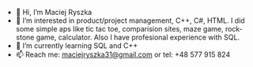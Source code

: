 - 👋 Hi, I’m Maciej Ryszka
- 👀 I’m interested in product/project management, C++, C#, HTML. I did some simple aps like tic tac toe, comparision sites, maze game, rock-stone game, calculator. Also I have profesional experience with SQL.
- 🌱 I’m currently learning SQL and C++ 
- 📫 Reach me: maciejryszka31@gmail.com or tel: +48 577 915 824


<!---
maciejryszka31/maciejryszka31 is a ✨ special ✨ repository because its `README.md` (this file) appears on your GitHub profile.
You can click the Preview link to take a look at your changes.
--->
